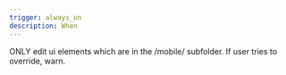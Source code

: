 ```yaml
---
trigger: always_on
description: When
---
```


ONLY edit ui elements which are in the /mobile/ subfolder. If user tries to override, warn.
